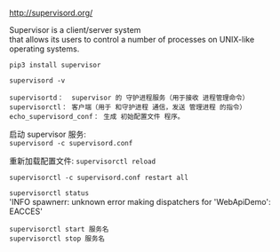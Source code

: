 
<http://supervisord.org/>  

Supervisor is a client/server system   
that allows its users to control 
a number of processes on UNIX-like operating systems.   



`pip3 install supervisor`  

`supervisord -v`  


```
supervisortd：  supervisor 的 守护进程服务（用于接收 进程管理命令）
supervisorctl： 客户端（用于 和守护进程 通信，发送 管理进程 的指令）
echo_supervisord_conf： 生成 初始配置文件 程序。
```


启动 supervisor 服务:  
`supervisord -c supervisord.conf`  

重新加载配置文件:
`supervisorctl reload`  

`supervisorctl -c supervisord.conf restart all`  



`supervisorctl status`  
'INFO spawnerr: unknown error making dispatchers for 'WebApiDemo': EACCES'





`supervisorctl start 服务名`  
`supervisorctl stop 服务名`  
